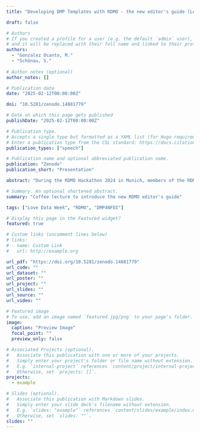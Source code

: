 ```yaml
---
title: "Developing DMP Templates with RDMO - the new editor's guide (Love Data Week 2025)"

draft: false

# Authors
# If you created a profile for a user (e.g. the default `admin` user), write the username (folder name) here
# and it will be replaced with their full name and linked to their profile.
authors:
  - "Gonzalez Ocanto, M."
  - "Schönau, S."
  
# Author notes (optional)
author_notes: []

# Publication date
date: "2025-02-12T00:00:00Z"

doi: "10.5281/zenodo.14881779"

# Date on which this page gets published
publishDate: "2025-02-12T00:00:00Z"

# Publication type.
# Accepts a single type but formatted as a YAML list (for Hugo requirements).
# Enter a publication type from the CSL standard: https://docs.citationstyles.org/en/stable/specification.html#appendix-iii-types
publication_types: ["speech"]

# Publication name and optional abbreviated publication name.
publication: "Zenodo"
publication_short: "Presentation"

abstract: "During the RDMO Hackathon 2024 in Munich, members of the RDMO Community and DMP4NFDI started writing a comprehensive guide on How to develop a catalog within RDMO. This guide addresses research data managers and RDMO editors and their most important questions. In this coffee lecture, DMP4NFDI introduced the structure of the manual, how to use it effectively, and highlighted its key benefits." 

# Summary. An optional shortened abstract.
summary: "Coffee lecture to introduce the new RDMO editor's guide"

tags: ["Love Data Week", "RDMO", "DMP4NFDI"]

# Display this page in the Featured widget?
featured: true

# Custom links (uncomment lines below)
# links:
# - name: Custom Link
#   url: http://example.org

url_pdf: "https://doi.org/10.5281/zenodo.14881779"
url_code: ""
url_dataset: "" 
url_poster: ""
url_project: ""
url_slides: ""
url_source: ""
url_video: ""

# Featured image
# To use, add an image named `featured.jpg/png` to your page's folder.
image:
  caption: "Preview Image"
  focal_point: ""
  preview_only: false

# Associated Projects (optional).
#   Associate this publication with one or more of your projects.
#   Simply enter your project's folder or file name without extension.
#   E.g. `internal-project` references `content/project/internal-project/index.md`.
#   Otherwise, set `projects: []`.
projects:
  - example

# Slides (optional).
#   Associate this publication with Markdown slides.
#   Simply enter your slide deck's filename without extension.
#   E.g. `slides: "example"` references `content/slides/example/index.md`.
#   Otherwise, set `slides: ""`.
slides: ""
---
```

